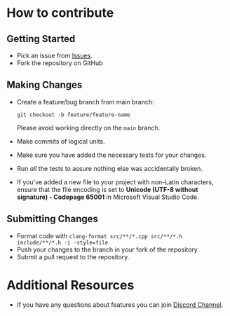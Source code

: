 How to contribute
=================


Getting Started
---------------

- Pick an issue from [Issues](https://github.com/cieslarmichal/config-cxx/issues).
- Fork the repository on GitHub

Making Changes
--------------

- Create a feature/bug branch from main branch:

  ``git checkout -b feature/feature-name``

  Please avoid working directly on the ``main`` branch.
- Make commits of logical units.
- Make sure you have added the necessary tests for your changes.
- Run *all* the tests to assure nothing else was accidentally broken.
- If you've added a new file to your project with non-Latin characters, ensure that the file encoding is set to <strong>Unicode (UTF-8 without signature) - Codepage 65001</strong> in Microsoft Visual Studio Code.

Submitting Changes
------------------

- Format code with ``clang-format src/**/*.cpp src/**/*.h include/**/*.h -i -style=file``
- Push your changes to the branch in your fork of the repository.
- Submit a pull request to the repository.

Additional Resources
====================

- If you have any questions about features you can join [Discord Channel](https://discord.com/invite/h2ur8H6mK6).
